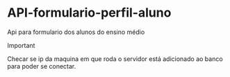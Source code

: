 # API-formulario-perfil-aluno

Api para formulario dos alunos do ensino médio


> [!IMPORTANT]  
> Checar se ip da maquina em que roda o servidor está adicionado ao banco para poder se conectar.